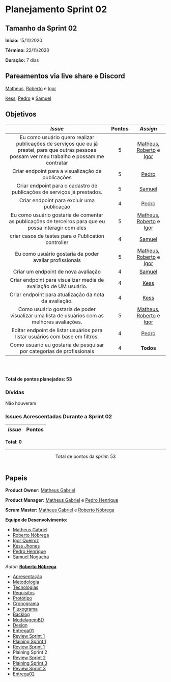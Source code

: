 # Planejamento Sprint 02

<p align="justify">

</p>


## Tamanho da Sprint 02      
**Início:** 15/11/2020
   
**Término:** 22/11/2020  

**Duração:** 7 dias   

## Pareamentos via live share e Discord

[Matheus](https://github.com/Matheus73), [Roberto](https://github.com/Sayuck) e [Igor](https://github.com/igorq937) 

[Kess](https://github.com/kessJhones), [Pedro](https://github.com/Pedrok99) e [Samuel](https://github.com/SamuelNoB) 


## Objetivos   

|     _Issue_      |    Pontos   |     *Assign*     |
|:----------------:|:-----------:|:----------------:|
|Eu como usuário quero realizar publicações de serviços que eu já prestei, para que outras pessoas possam ver meu trabalho e possam me contratar|5|[Matheus](https://github.com/Matheus73), [Roberto](https://github.com/Sayuck) e [Igor](https://github.com/igorq937) 
|Criar endpoint para a visualização de publicações|5|[Pedro](https://github.com/Pedrok99)
Criar endpoint para o cadastro de publicações de serviços já prestados.|5|[Samuel](https://github.com/SamuelNoB)
|Criar endpoint para excluir uma publicação|4|[Pedro](https://github.com/Pedrok99)
|Eu como usuário gostaria de comentar as publicações de terceiros para que eu possa interagir com eles|5|[Matheus](https://github.com/Matheus73), [Roberto](https://github.com/Sayuck) e [Igor](https://github.com/igorq937) 
|criar casos de testes para o Publication controller|4|[Samuel](https://github.com/SamuelNoB)
|Eu como usuário gostaria de poder avaliar profissionais|5|[Matheus](https://github.com/Matheus73), [Roberto](https://github.com/Sayuck) e [Igor](https://github.com/igorq937) 
|Criar um endpoint de nova avaliação|4|[Samuel](https://github.com/SamuelNoB)
|Criar endpoint para visualizar media de avaliação de UM usuário.|4|[Kess](https://github.com/kessJhones)
|Criar endpoint para atualização da nota da avaliação.|4|[Kess](https://github.com/kessJhones)
|Como usuário gostaria de poder visualizar uma lista de usuários com as melhores avaliações.|5|[Matheus](https://github.com/Matheus73), [Roberto](https://github.com/Sayuck) e [Igor](https://github.com/igorq937) 
|Editar endpoint de listar usuários para listar usuários com base em filtros.|4|[Pedro](https://github.com/Pedrok99)
|Como usuario eu gostaria de pesquisar por categorias de profissionais|4|**Todos**


<br/>
<br/>

<b>Total de pontos planejados: 53</b>  

### Dívidas    

Não houveram

### Issues Acrescentadas Durante a Sprint 02

|     _Issue_      |    Pontos   |
|:----------------:|:-----------:|


<b>Total: 0</b> 

***


<div style="text-align: center"> Total de pontos da <i>sprint</i>: 53 </div> <br>


## Papeis


**Product Owner:** [Matheus Gabriel](https://github.com/Matheus73)

**Product Manager:** [Matheus Gabriel](https://github.com/Matheus73) e [Pedro Henrique](https://github.com/Pedrok99)

**Scrum Master:** [Matheus Gabriel](https://github.com/Matheus73) e [Roberto Nóbrega](https://github.com/Sayuck)

**Equipe de Desenvolvimento:** 
- [Matheus Gabriel](https://github.com/Matheus73)
- [Roberto Nóbrega](https://github.com/Sayuck) 
- [Igor Queiroz](https://github.com/igorq937) 
- [Kess Jhones](https://github.com/kessJhones)
- [Pedro Henrique](https://github.com/Pedrok99)
- [Samuel Nogueira](https://github.com/SamuelNoB) 

*Autor:* **[Roberto Nóbrega](https://github.com/Sayuck)**

- [Apresentação](/Apresentacao.MD)
- [Metodologia](/Metodologia.MD)
- [Tecnologias](/Tecnologias.MD)
- [Requisitos](/Requisitos.MD)
- [Protótipo](/Prototipo.MD)
- [Cronograma](/Cronograma.MD)
- [Fluxograma](/Fluxograma.MD)
- [Backlog](/Backlog.MD)
- [ModelagemBD](/DER-DLD.MD)
- [Design](/Design.md)
- [Entrega01](/Entrega01.MD)
- [Review Sprint 1](/Review01.MD)
- [Plaining Sprint 1](/Plaining_Sprint1.MD)
- [Review Sprint 1](/Review01.MD)
- Plaining Sprint 2
- [Review Sprint 2](/Review02.MD)
- [Plaining Sprint 3](/Plaining_Sprint3.MD)
- [Review Sprint 3](/Review03.MD)
- [Entrega02](/Entrega02.MD)
